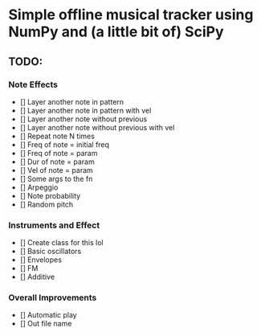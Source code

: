 # Simple offline musical tracker using NumPy and (a little bit of) SciPy

## TODO:
### Note Effects
- [] Layer another note in pattern
- [] Layer another note in pattern with vel
- [] Layer another note without previous
- [] Layer another note without previous with vel
- [] Repeat note N times
- [] Freq of note = initial freq
- [] Freq of note = param
- [] Dur of note = param
- [] Vel of note = param
- [] Some args to the fn
- [] Arpeggio
- [] Note probability
- [] Random pitch
### Instruments and Effect 
- [] Create class for this lol
- [] Basic oscillators
- [] Envelopes
- [] FM
- [] Additive
### Overall Improvements
- [] Automatic play
- [] Out file name
